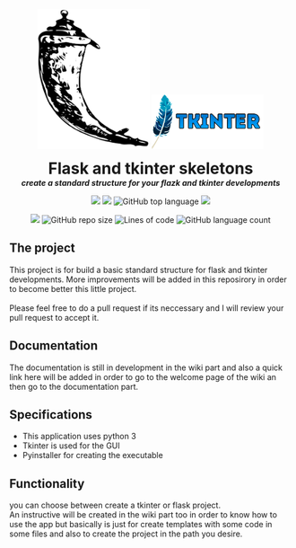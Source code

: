 <p align="center">
  <span align="left">
    <img width="200" height="250" src="https://github.com/dmtzs/skeletons/blob/master/Assets/readme/flask-removebg-preview.png" alt="Flask img">
  </span>

  <span align="right">
    <img width="200" src="https://github.com/dmtzs/skeletons/blob/master/Assets/readme/tkinter-logo-removebg-preview.png" alt="Tkinter img">
  </span>
  <!--img width="200" src="https://github.com/dmtzs/DownYoutube/blob/master/ytImage.png"-->
  <h1 align="center" style="margin: 0 auto 0 auto;">Flask and tkinter skeletons</h1>
  <h5 align="center" style="margin: 0 auto 0 auto;">create a standard structure for your flazk and tkinter developments</h5>
</p>

<p align="center">
    <img src="https://img.shields.io/github/last-commit/dmtzs/skeletons">
    <img src="https://img.shields.io/github/issues/dmtzs/skeletons?label=issues">
    <img alt="GitHub top language" src="https://img.shields.io/github/languages/top/dmtzs/skeletons">
    <img src="https://img.shields.io/github/stars/dmtzs/skeletons">
</p>

<p align="center">
  <img src="https://img.shields.io/github/languages/code-size/dmtzs/skeletons">
  <img alt="GitHub repo size" src="https://img.shields.io/github/repo-size/dmtzs/skeletons">
  <img alt="Lines of code" src="https://img.shields.io/tokei/lines/github/dmtzs/skeletons?label=total%20lines%20in%20repo">
  <img alt="GitHub language count" src="https://img.shields.io/github/languages/count/dmtzs/skeletons">
</p>

## The project
This project is for build a basic standard structure for flask and tkinter developments. More improvements will be added in this reposirory in order to become better this little project. <br><br>
Please feel free to do a pull request if its neccessary and I will review your pull request to accept it.

## Documentation
The documentation is still in development in the wiki part and also a quick link here will be added in order to go to the welcome page of the wiki 
an then go to the documentation part.

## Specifications
* This application uses python 3
* Tkinter is used for the GUI
* Pyinstaller for creating the executable

## Functionality
you can choose between create a tkinter or flask project.
<br>
An instructive will be created in the wiki part too in order to know how to use the app but basically is just for create templates with some code in some files and also to create the project in the path you desire.
